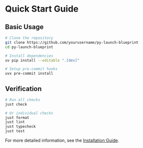 # Quick Start Guide

## Basic Usage

```bash
# Clone the repository
git clone https://github.com/yourusername/py-launch-blueprint
cd py-launch-blueprint

# Install dependencies
uv pip install --editable ".[dev]"

# Setup pre-commit hooks
uvx pre-commit install
```

## Verification

```bash
# Run all checks
just check

# Or individual checks
just format
just lint
just typecheck
just test
```

For more detailed information, see the [Installation Guide](installation.md).
